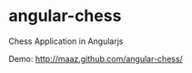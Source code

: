 angular-chess
=============

Chess Application in Angularjs

Demo: http://maaz.github.com/angular-chess/

